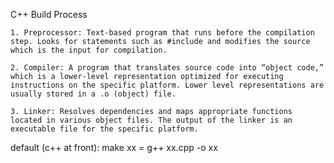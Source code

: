 C++ Build Process

    1. Preprocessor: Text-based program that runs before the compilation step. Looks for statements such as #include and modifies the source which is the input for compilation.

    2. Compiler: A program that translates source code into “object code,” which is a lower-level representation optimized for executing instructions on the specific platform. Lower level representations are usually stored in a .o (object) file.

    3. Linker: Resolves dependencies and maps appropriate functions located in various object files. The output of the linker is an executable file for the specific platform.

default (c++ at front): make xx = g++ xx.cpp -o xx
